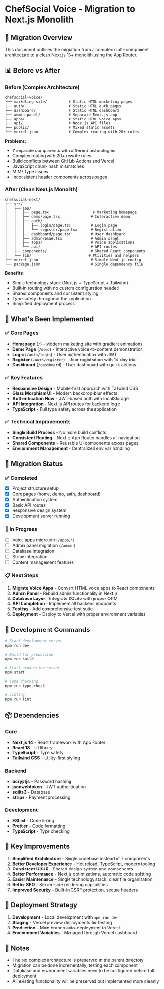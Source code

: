 # ChefSocial Voice - Migration to Next.js Monolith

## 🎯 Migration Overview

This document outlines the migration from a complex multi-component architecture to a clean Next.js 13+ monolith using the App Router.

## 📊 Before vs After

### Before (Complex Architecture)
```
chefsocial-voice/
├── marketing-site/          # Static HTML marketing pages
├── auth/                    # Static HTML auth pages  
├── dashboard/               # Static HTML dashboard
├── admin-panel/             # Separate Next.js app
├── apps/                    # Static HTML voice apps
├── api/                     # Node.js API files
├── public/                  # Mixed static assets
└── vercel.json              # Complex routing with 20+ rules
```

**Problems:**
- 7 separate components with different technologies
- Complex routing with 20+ rewrite rules
- Build conflicts between GitHub Actions and Vercel
- JavaScript chunk hash mismatches
- MIME type issues
- Inconsistent header components across pages

### After (Clean Next.js Monolith)
```
chefsocial-next/
├── src/
│   ├── app/
│   │   ├── page.tsx                    # Marketing homepage
│   │   ├── demo/page.tsx              # Interactive demo
│   │   ├── auth/
│   │   │   ├── login/page.tsx         # Login page
│   │   │   └── register/page.tsx      # Registration
│   │   ├── dashboard/page.tsx         # User dashboard
│   │   ├── admin/page.tsx             # Admin panel
│   │   ├── apps/                      # Voice applications
│   │   └── api/                       # API routes
│   ├── components/                    # Shared React components
│   └── lib/                          # Utilities and helpers
├── vercel.json                        # Simple Next.js config
└── package.json                       # Single dependency file
```

**Benefits:**
- Single technology stack (Next.js + TypeScript + Tailwind)
- Built-in routing with no custom configuration needed
- Shared components and consistent styling
- Type safety throughout the application
- Simplified deployment process

## 🚀 What's Been Implemented

### ✅ Core Pages
- **Homepage** (`/`) - Modern marketing site with gradient animations
- **Demo Page** (`/demo`) - Interactive voice-to-content demonstration
- **Login** (`/auth/login`) - User authentication with JWT
- **Register** (`/auth/register`) - User registration with 14-day trial
- **Dashboard** (`/dashboard`) - User dashboard with quick actions

### ✅ Key Features
- **Responsive Design** - Mobile-first approach with Tailwind CSS
- **Glass Morphism UI** - Modern backdrop-blur effects
- **Authentication Flow** - JWT-based auth with localStorage
- **API Integration** - Next.js API routes for backend logic
- **TypeScript** - Full type safety across the application

### ✅ Technical Improvements
- **Single Build Process** - No more build conflicts
- **Consistent Routing** - Next.js App Router handles all navigation
- **Shared Components** - Reusable UI components across pages
- **Environment Management** - Centralized env var handling

## 🔄 Migration Status

### ✅ Completed
- [x] Project structure setup
- [x] Core pages (home, demo, auth, dashboard)
- [x] Authentication system
- [x] Basic API routes
- [x] Responsive design system
- [x] Development server running

### 🚧 In Progress
- [ ] Voice apps migration (`/apps/*`)
- [ ] Admin panel migration (`/admin`)
- [ ] Database integration
- [ ] Stripe integration
- [ ] Content management features

### 📋 Next Steps
1. **Migrate Voice Apps** - Convert HTML voice apps to React components
2. **Admin Panel** - Rebuild admin functionality in Next.js
3. **Database Layer** - Integrate SQLite with proper ORM
4. **API Completion** - Implement all backend endpoints
5. **Testing** - Add comprehensive test suite
6. **Deployment** - Deploy to Vercel with proper environment variables

## 🔧 Development Commands

```bash
# Start development server
npm run dev

# Build for production
npm run build

# Start production server
npm start

# Type checking
npm run type-check

# Linting
npm run lint
```

## 📦 Dependencies

### Core
- **Next.js 14** - React framework with App Router
- **React 18** - UI library
- **TypeScript** - Type safety
- **Tailwind CSS** - Utility-first styling

### Backend
- **bcryptjs** - Password hashing
- **jsonwebtoken** - JWT authentication
- **sqlite3** - Database
- **stripe** - Payment processing

### Development
- **ESLint** - Code linting
- **Prettier** - Code formatting
- **TypeScript** - Type checking

## 🌟 Key Improvements

1. **Simplified Architecture** - Single codebase instead of 7 components
2. **Better Developer Experience** - Hot reload, TypeScript, modern tooling
3. **Consistent UI/UX** - Shared design system and components
4. **Better Performance** - Next.js optimizations, automatic code splitting
5. **Easier Maintenance** - Single technology stack, clear file organization
6. **Better SEO** - Server-side rendering capabilities
7. **Improved Security** - Built-in CSRF protection, secure headers

## 🚀 Deployment Strategy

1. **Development** - Local development with `npm run dev`
2. **Staging** - Vercel preview deployments for testing
3. **Production** - Main branch auto-deployment to Vercel
4. **Environment Variables** - Managed through Vercel dashboard

## 📝 Notes

- The old complex architecture is preserved in the parent directory
- Migration can be done incrementally, testing each component
- Database and environment variables need to be configured before full deployment
- All existing functionality will be preserved but implemented more cleanly 